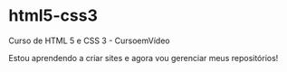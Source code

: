 # html5-css3
 Curso de HTML 5 e CSS 3 - CursoemVídeo

Estou aprendendo a criar sites e agora vou gerenciar meus repositórios!